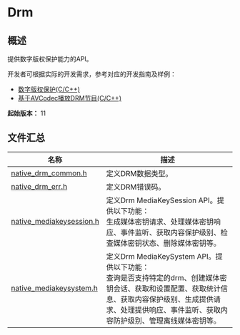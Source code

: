 # Drm

## 概述

提供数字版权保护能力的API。

开发者可根据实际的开发需求，参考对应的开发指南及样例：

- [数字版权保护(C/C++)](../../media/drm/drm-c-dev-guide.md)
- [基于AVCodec播放DRM节目(C/C++)](../../media/drm/drm-avcodec-integration.md)


**起始版本：** 11

## 文件汇总

| 名称 | 描述 |
| -- | -- |
| [native_drm_common.h](capi-native-drm-common-h.md) | 定义DRM数据类型。 |
| [native_drm_err.h](capi-native-drm-err-h.md) | 定义DRM错误码。 |
| [native_mediakeysession.h](capi-native-mediakeysession-h.md) | 定义Drm MediaKeySession API。提供以下功能：<br> 生成媒体密钥请求、处理媒体密钥响应、事件监听、获取内容保护级别、检查媒体密钥状态、删除媒体密钥等。 |
| [native_mediakeysystem.h](capi-native-mediakeysystem-h.md) | 定义Drm MediaKeySystem API。提供以下功能：<br> 查询是否支持特定的drm、创建媒体密钥会话、获取和设置配置、获取统计信息、获取内容保护级别、生成提供请求、处理提供响应、事件监听、获取内容防护级别、管理离线媒体密钥等。 |
